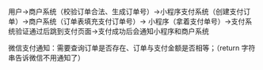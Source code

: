 用户->商户系统（校验订单合法、生成订单号）->小程序支付系统（创建支付订单）->商户系统（订单表填充支付订单号）-> 小程序（拿着支付单号）->支付系统验证通过后跳到支付页面->支付成功后会通知小程序和商户系统



微信支付通知：需要查询订单是否存在、订单与支付金额是否相等；（return 字符串告诉微信不用通知了）